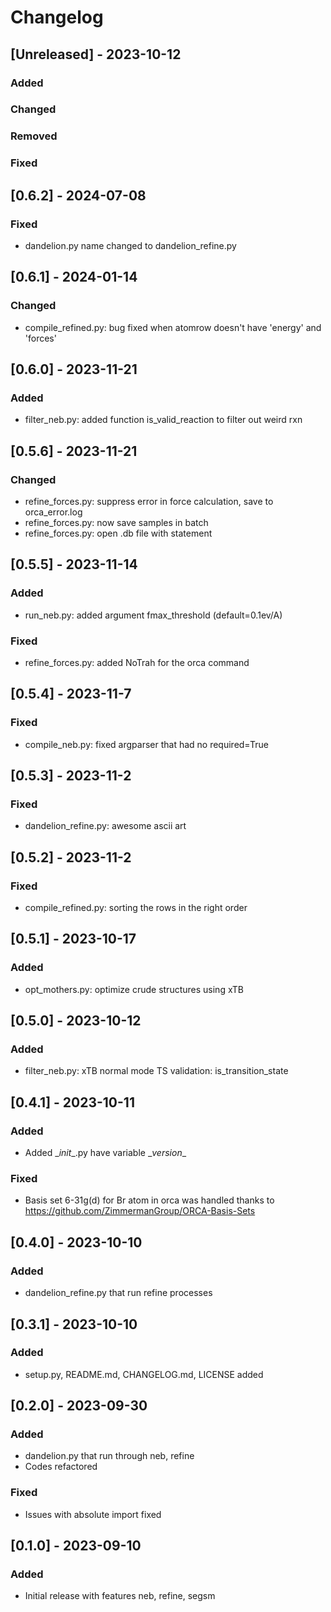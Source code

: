 # Changelog

## [Unreleased] - 2023-10-12

### Added
### Changed 
### Removed 
### Fixed


## [0.6.2] - 2024-07-08

### Fixed
- dandelion.py name changed to dandelion_refine.py



## [0.6.1] - 2024-01-14

### Changed
- compile_refined.py: bug fixed when atomrow doesn't have 'energy' and 'forces'


## [0.6.0] - 2023-11-21

### Added
- filter_neb.py: added function is_valid_reaction to filter out weird rxn

## [0.5.6] - 2023-11-21

### Changed
- refine_forces.py: suppress error in force calculation, save to orca_error.log
- refine_forces.py: now save samples in batch
- refine_forces.py: open .db file with statement

## [0.5.5] - 2023-11-14

### Added
- run_neb.py: added argument fmax_threshold (default=0.1ev/A)

### Fixed
- refine_forces.py: added NoTrah for the orca command


## [0.5.4] - 2023-11-7

### Fixed
- compile_neb.py: fixed argparser that had no required=True


## [0.5.3] - 2023-11-2

### Fixed
- dandelion_refine.py: awesome ascii art


## [0.5.2] - 2023-11-2

### Fixed
- compile_refined.py: sorting the rows in the right order


## [0.5.1] - 2023-10-17

### Added
- opt_mothers.py: optimize crude structures using xTB


## [0.5.0] - 2023-10-12

### Added
- filter_neb.py: xTB normal mode TS validation: is_transition_state


## [0.4.1] - 2023-10-11

### Added
- Added \__init__.py have variable \__version__

### Fixed
- Basis set 6-31g(d) for Br atom in orca was handled thanks to https://github.com/ZimmermanGroup/ORCA-Basis-Sets


## [0.4.0] - 2023-10-10

### Added
- dandelion_refine.py that run refine processes

  
## [0.3.1] - 2023-10-10

### Added
- setup.py, README.md, CHANGELOG.md, LICENSE added 


## [0.2.0] - 2023-09-30

### Added
- dandelion.py that run through neb, refine
- Codes refactored

### Fixed
- Issues with absolute import fixed


## [0.1.0] - 2023-09-10

### Added
- Initial release with features neb, refine, segsm
